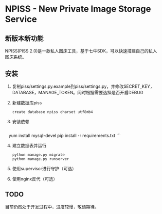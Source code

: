 # NPISS - New Private Image Storage Service

## 新版本新功能
NPISS(PISS 2.0)是一款私人图床工具，基于七牛SDK，可以快速搭建自己的私人图床系统。


## 安装
1. 复制piss/settings.py.example到piss/settings.py，并修改SECRET_KEY，DATABASE，MANAGE_TOKEN。同时根据需要选择是否开启DEBUG

2. 新建数据库piss
    ```
    create database npiss charset utf8mb4
    ```
    
3. 安装依赖
    ```
    yum install mysql-devel
    pip install -r requirements.txt
    ```
    
4. 建立数据表并运行
    ```
    python manage.py migrate
    python manage.py runserver
    ```
    
5. 使用supervisor进行守护（可选）
6. 使用nginx反代（可选）

## TODO
目前仍然处于开发过程中，进度较慢，敬请期待。
